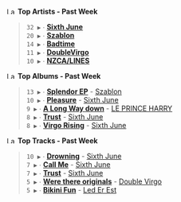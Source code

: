 <!--START_LASTFM_ARTISTS:{"period": "7day", "rows": 5}-->
<a href="https://last.fm" target="_blank"><img src="https://user-images.githubusercontent.com/17434202/215290617-e793598d-d7c9-428f-9975-156db1ba89cc.svg" alt="Last.fm Logo" width="18" height="13"/></a> **Top Artists - Past Week**

> `32 ▶️` ∙ **[Sixth June](https://www.last.fm/music/Sixth+June)**<br/>
> `20 ▶️` ∙ **[Szablon](https://www.last.fm/music/Szablon)**<br/>
> `14 ▶️` ∙ **[Badtime](https://www.last.fm/music/Badtime)**<br/>
> `11 ▶️` ∙ **[DoubleVirgo](https://www.last.fm/music/DoubleVirgo)**<br/>
> `10 ▶️` ∙ **[NZCA/LINES](https://www.last.fm/music/NZCA%2FLINES)**<br/>
<!--END_LASTFM_ARTISTS-->

<!--START_LASTFM_ALBUMS:{"period": "7day", "rows": 5}-->
<a href="https://last.fm" target="_blank"><img src="https://user-images.githubusercontent.com/17434202/215290617-e793598d-d7c9-428f-9975-156db1ba89cc.svg" alt="Last.fm Logo" width="18" height="13"/></a> **Top Albums - Past Week**

> `13 ▶️` ∙ **[Splendor EP](https://www.last.fm/music/Szablon/Splendor+EP)** - [Szablon](https://www.last.fm/music/Szablon)<br/>
> `10 ▶️` ∙ **[Pleasure](https://www.last.fm/music/Sixth+June/Pleasure)** - [Sixth June](https://www.last.fm/music/Sixth+June)<br/>
> `9 ▶️` ∙ **[A Long Way down](https://www.last.fm/music/LE+PRINCE+HARRY/A+Long+Way+down)** - [LE PRINCE HARRY](https://www.last.fm/music/LE+PRINCE+HARRY)<br/>
> `8 ▶️` ∙ **[Trust](https://www.last.fm/music/Sixth+June/Trust)** - [Sixth June](https://www.last.fm/music/Sixth+June)<br/>
> `8 ▶️` ∙ **[Virgo Rising](https://www.last.fm/music/Sixth+June/Virgo+Rising)** - [Sixth June](https://www.last.fm/music/Sixth+June)<br/>
<!--END_LASTFM_ALBUMS-->

<!--START_LASTFM_TRACKS:{"period": "7day", "rows": 5}-->
<a href="https://last.fm" target="_blank"><img src="https://user-images.githubusercontent.com/17434202/215290617-e793598d-d7c9-428f-9975-156db1ba89cc.svg" alt="Last.fm Logo" width="18" height="13"/></a> **Top Tracks - Past Week**

> `10 ▶️` ∙ **[Drowning](https://www.last.fm/music/Sixth+June/_/Drowning)** - [Sixth June](https://www.last.fm/music/Sixth+June)<br/>
> `7 ▶️` ∙ **[Call Me](https://www.last.fm/music/Sixth+June/_/Call+Me)** - [Sixth June](https://www.last.fm/music/Sixth+June)<br/>
> `7 ▶️` ∙ **[Trust](https://www.last.fm/music/Sixth+June/_/Trust)** - [Sixth June](https://www.last.fm/music/Sixth+June)<br/>
> `5 ▶️` ∙ **[Were there originals](https://www.last.fm/music/Double+Virgo/_/Were+there+originals)** - [Double Virgo](https://www.last.fm/music/Double+Virgo)<br/>
> `5 ▶️` ∙ **[Bikini Fun](https://www.last.fm/music/Led+Er+Est/_/Bikini+Fun)** - [Led Er Est](https://www.last.fm/music/Led+Er+Est)<br/>
<!--END_LASTFM_TRACKS-->